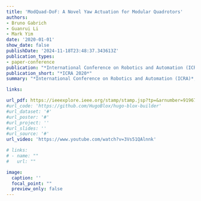 ```yaml
---
title: 'ModQuad-DoF: A Novel Yaw Actuation for Modular Quadrotors'
authors:
- Bruno Gabrich
- Guanrui Li
- Mark Yim
date: '2020-01-01'
show_date: false
publishDate: '2024-11-18T23:48:37.343613Z'
publication_types:
- paper-conference
publication: "*International Conference on Robotics and Automation (ICRA)*"
publication_short: "*ICRA 2020*"
summary: "*International Conference on Robotics and Automation (ICRA)*, 2020"

links:

url_pdf: https://ieeexplore.ieee.org/stamp/stamp.jsp?tp=&arnumber=9196735
#url_code: 'https://github.com/HugoBlox/hugo-blox-builder'
#url_dataset: '#'
#url_poster: '#'
#url_project: ''
#url_slides: ''
#url_source: '#'
url_video: 'https://www.youtube.com/watch?v=3Vs51QAlnnk'

# links:
# - name: ""
#   url: ""

image:
  caption: ''
  focal_point: ""
  preview_only: false
---
```

